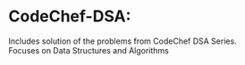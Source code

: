 # CodeChef-DSA:

Includes solution of the problems from CodeChef DSA Series.  
Focuses on Data Structures and Algorithms
